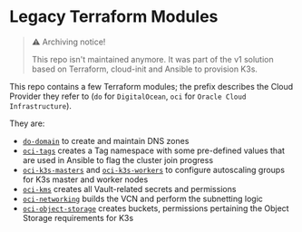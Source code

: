 # Legacy Terraform Modules

> :warning: Archiving notice!
>
> This repo isn't maintained anymore. It was part of the v1 solution based on Terraform, cloud-init and Ansible to provision K3s. 

This repo contains a few Terraform modules; the prefix describes the Cloud Provider they refer to (`do` for `DigitalOcean`, `oci` for `Oracle Cloud Infrastructure`).

They are:
* [`do-domain`](./modules/do-domain/) to create and maintain DNS zones
* [`oci-tags`](./modules/oci-tags/) creates a Tag namespace with some pre-defined values that are used in Ansible to flag the cluster join progress
* [`oci-k3s-masters`](./modules/oci-k3s-masters) and [`oci-k3s-workers`](./modules/oci-k3s-workers/) to configure autoscaling groups for K3s master and worker nodes
* [`oci-kms`](./modules/oci-kms/) creates all Vault-related secrets and permissions
* [`oci-networking`](./modules/oci-networking/) builds the VCN and perform the subnetting logic
* [`oci-object-storage`](./modules/oci-object-storage/) creates buckets, permissions pertaining the Object Storage requirements for K3s